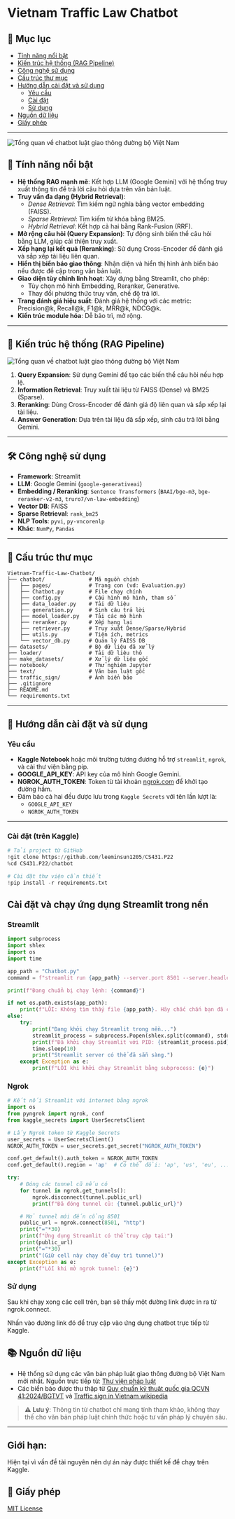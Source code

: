 # Vietnam Traffic Law Chatbot

## 📑 Mục lục

- [Tính năng nổi bật](#tính-năng-nổi-bật)
- [Kiến trúc hệ thống (RAG Pipeline)](#kiến-trúc-hệ-thống-rag-pipeline)
- [Công nghệ sử dụng](#công-nghệ-sử-dụng)
- [Cấu trúc thư mục](#cấu-trúc-thư-mục)
- [Hướng dẫn cài đặt và sử dụng](#hướng-dẫn-cài-đặt-và-sử-dụng)
  - [Yêu cầu](#yêu-cầu)
  - [Cài đặt](#cài-đặt)
  - [Sử dụng](#sử-dụng)
- [Nguồn dữ liệu](#nguồn-dữ-liệu)
- [Giấy phép](#giấy-phép)

---
![Tổng quan về chatbot luật giao thông đường bộ Việt Nam](images/chat.png)
## 🌟 Tính năng nổi bật

- **Hệ thống RAG mạnh mẽ**: Kết hợp LLM (Google Gemini) với hệ thống truy xuất thông tin để trả lời câu hỏi dựa trên văn bản luật.
- **Truy vấn đa dạng (Hybrid Retrieval)**:
  - *Dense Retrieval*: Tìm kiếm ngữ nghĩa bằng vector embedding (FAISS).
  - *Sparse Retrieval*: Tìm kiếm từ khóa bằng BM25.
  - *Hybrid Retrieval*: Kết hợp cả hai bằng Rank-Fusion (RRF).
- **Mở rộng câu hỏi (Query Expansion)**: Tự động sinh biến thể câu hỏi bằng LLM, giúp cải thiện truy xuất.
- **Xếp hạng lại kết quả (Reranking)**: Sử dụng Cross-Encoder để đánh giá và sắp xếp tài liệu liên quan.
- **Hiển thị biển báo giao thông**: Nhận diện và hiển thị hình ảnh biển báo nếu được đề cập trong văn bản luật.
- **Giao diện tùy chỉnh linh hoạt**: Xây dựng bằng Streamlit, cho phép:
  - Tùy chọn mô hình Embedding, Reranker, Generative.
  - Thay đổi phương thức truy vấn, chế độ trả lời.
- **Trang đánh giá hiệu suất**: Đánh giá hệ thống với các metric: Precision@k, Recall@k, F1@k, MRR@k, NDCG@k.
- **Kiến trúc module hóa**: Dễ bảo trì, mở rộng.

---

## 🧠 Kiến trúc hệ thống (RAG Pipeline)
![Tổng quan về chatbot luật giao thông đường bộ Việt Nam](images/pipeline.png)
1. **Query Expansion**: Sử dụng Gemini để tạo các biến thể câu hỏi nếu hợp lệ.
2. **Information Retrieval**: Truy xuất tài liệu từ FAISS (Dense) và BM25 (Sparse).
3. **Reranking**: Dùng Cross-Encoder để đánh giá độ liên quan và sắp xếp lại tài liệu.
4. **Answer Generation**: Dựa trên tài liệu đã sắp xếp, sinh câu trả lời bằng Gemini.

---

## 🛠️ Công nghệ sử dụng

- **Framework**: Streamlit
- **LLM**: Google Gemini (`google-generativeai`)
- **Embedding / Reranking**: `Sentence Transformers` (`BAAI/bge-m3`, `bge-reranker-v2-m3`, `truro7/vn-law-embedding`)
- **Vector DB**: FAISS
- **Sparse Retrieval**: `rank_bm25`
- **NLP Tools**: `pyvi`, `py-vncorenlp`
- **Khác**: `NumPy`, `Pandas`

---

## 📁 Cấu trúc thư mục

```
Vietnam-Traffic-Law-Chatbot/
├── chatbot/              # Mã nguồn chính
│   ├── pages/            # Trang con (vd: Evaluation.py)
│   ├── Chatbot.py        # File chạy chính
│   ├── config.py         # Cấu hình mô hình, tham số
│   ├── data_loader.py    # Tải dữ liệu
│   ├── generation.py     # Sinh câu trả lời
│   ├── model_loader.py   # Tải các mô hình
│   ├── reranker.py       # Xếp hạng lại
│   ├── retriever.py      # Truy xuất Dense/Sparse/Hybrid
│   ├── utils.py          # Tiện ích, metrics
│   └── vector_db.py      # Quản lý FAISS DB
├── datasets/             # Bộ dữ liệu đã xử lý
├── loader/               # Tải dữ liệu thô
├── make_datasets/        # Xử lý dữ liệu gốc
├── notebook/             # Thử nghiệm Jupyter
├── text/                 # Văn bản luật gốc
├── traffic_sign/         # Ảnh biển báo
├── .gitignore
├── README.md
└── requirements.txt
```

---

## 🧪 Hướng dẫn cài đặt và sử dụng

### Yêu cầu

- **Kaggle Notebook** hoặc môi trường tương đương hỗ trợ `streamlit`, `ngrok`, và cài thư viện bằng pip.
- **GOOGLE_API_KEY**: API key của mô hình Google Gemini.
- **NGROK_AUTH_TOKEN**: Token từ tài khoản [ngrok.com](https://dashboard.ngrok.com/get-started/your-authtoken) để khởi tạo đường hầm.
- Đảm bảo cả hai đều được lưu trong `Kaggle Secrets` với tên lần lượt là:
  - `GOOGLE_API_KEY`
  - `NGROK_AUTH_TOKEN`

---

### Cài đặt (trên Kaggle)

```python
# Tải project từ GitHub
!git clone https://github.com/leeminsun1205/CS431.P22
%cd CS431.P22/chatbot
```
```python
# Cài đặt thư viện cần thiết
!pip install -r requirements.txt
```
## Cài đặt và chạy ứng dụng Streamlit trong nền
### Streamlit
```python 
import subprocess
import shlex
import os
import time

app_path = "Chatbot.py"
command = f"streamlit run {app_path} --server.port 8501 --server.headless true --server.enableCORS=false --server.enableXsrfProtection=false"

print(f"Đang chuẩn bị chạy lệnh: {command}")

if not os.path.exists(app_path):
    print(f"LỖI: Không tìm thấy file {app_path}. Hãy chắc chắn bạn đã clone đúng repository.")
else:
    try:
        print("Đang khởi chạy Streamlit trong nền...")
        streamlit_process = subprocess.Popen(shlex.split(command), stdout=subprocess.PIPE, stderr=subprocess.PIPE)
        print(f"Đã khởi chạy Streamlit với PID: {streamlit_process.pid}. Đợi một chút để server khởi động...")
        time.sleep(10)
        print("Streamlit server có thể đã sẵn sàng.")
    except Exception as e:
        print(f"LỖI khi khởi chạy Streamlit bằng subprocess: {e}")
```
### Ngrok
```python
# Kết nối Streamlit với internet bằng ngrok
import os
from pyngrok import ngrok, conf
from kaggle_secrets import UserSecretsClient

# Lấy Ngrok token từ Kaggle Secrets
user_secrets = UserSecretsClient()
NGROK_AUTH_TOKEN = user_secrets.get_secret("NGROK_AUTH_TOKEN")

conf.get_default().auth_token = NGROK_AUTH_TOKEN
conf.get_default().region = 'ap'  # Có thể đổi: 'ap', 'us', 'eu', ...

try:
    # Đóng các tunnel cũ nếu có
    for tunnel in ngrok.get_tunnels():
        ngrok.disconnect(tunnel.public_url)
        print(f"Đã đóng tunnel cũ: {tunnel.public_url}")

    # Mở tunnel mới đến cổng 8501
    public_url = ngrok.connect(8501, "http")
    print("="*30)
    print(f"Ứng dụng Streamlit có thể truy cập tại:")
    print(public_url)
    print("="*30)
    print("(Giữ cell này chạy để duy trì tunnel)")
except Exception as e:
    print(f"Lỗi khi mở ngrok tunnel: {e}")
```
### Sử dụng
Sau khi chạy xong các cell trên, bạn sẽ thấy một đường link được in ra từ ngrok.connect.

Nhấn vào đường link đó để truy cập vào ứng dụng chatbot trực tiếp từ Kaggle.
## 📚 Nguồn dữ liệu

- Hệ thống sử dụng các văn bản pháp luật giao thông đường bộ Việt Nam mới nhất.
Nguồn trực tiếp từ: [Thư viện pháp luật](https://thuvienphapluat.vn/phap-luat/ho-tro-phap-luat/luat-giao-thong-2025-va-cac-nghi-dinh-thong-tu-huong-dan-moi-nhat-luat-giao-thong-2025-gom-cac-luat-939767-198964.html)
- Các biển báo được thu thập từ [Quy chuẩn kỹ thuật quốc gia QCVN 41:2024/BGTVT](https://luatvietnam.vn/giao-thong/quy-chuan-qcvn-412024-bgtvt-bao-hieu-duong-bo-376856-d3.html) và [Traffic sign in Vietnam wikipedia](https://en.wikipedia.org/wiki/Road_signs_in_Vietnam)



> ⚠️ **Lưu ý**: Thông tin từ chatbot chỉ mang tính tham khảo, không thay thế cho văn bản pháp luật chính thức hoặc tư vấn pháp lý chuyên sâu.

---
## Giới hạn: 
Hiện tại vì vấn đề tài nguyên nên dự án này được thiết kế để chạy trên Kaggle.


## 📄 Giấy phép

[MIT License](LICENSE)
